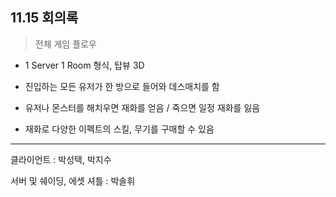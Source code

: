 ## 11.15 회의록

> 전체 게임 플로우

- 1 Server 1 Room 형식, 탑뷰 3D

- 진입하는 모든 유저가 한 방으로 들어와 데스매치를 함

- 유저나 몬스터를 해치우면 재화를 얻음 / 죽으면 일정 재화를 잃음

- 재화로 다양한 이펙트의 스킬, 무기를 구매할 수 있음

---

클라이언트 : 박성택, 박지수

서버 및 쉐이딩, 에셋 셔틀 : 박솔휘
